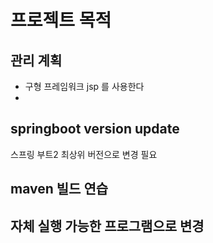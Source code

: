 # 프로젝트 목적

## 관리 계획
- 구형 프레임워크 jsp 를 사용한다
- 

## springboot version update
스프링 부트2 최상위 버전으로 변경 필요

## maven 빌드 연습

## 자체 실행 가능한 프로그램으로 변경
